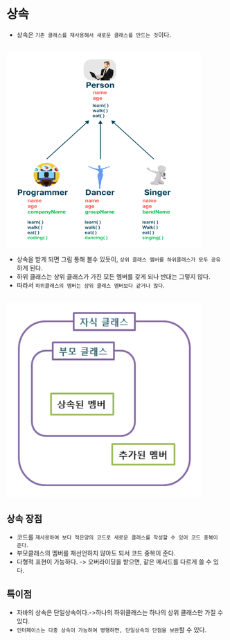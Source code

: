 # 상속
- 상속은 `기존 클래스를 재사용해서 새로운 클래스를 만드는 것`이다.

<br><img src="img/extends.png" width="450px" height="450px"></img><br/>
- 상속을 받게 되면 그림 통해 볼수 있듯이, `상위 클래스 멤버를 하위클래스가 모두 공유`하게 된다.
- 하위 클래스는 상위 클래스가 가진 모든 멤버를 갖게 되나 반대는 그렇지 않다.
- 따라서 `하위클래스의 멤버는 상위 클래스 멤버보다 같거나 많다`.

<br>
<img src="img/extends1.png" width="450px" height="450px"></img>
<br/>

## 상속 장점
- 코드를 `재사용하여 보다 적은양의 코드로 새로운 클래스를 작성할 수 있어 코드 중복이 준다`.
- 부모클래스의 멤버를 재선언하지 않아도 되서 코드 중복이 준다.
- 다형적 표현이 가능하다. -> 오버라이딩을 받으면, 같은 메서드를 다르게 쓸 수 있다.

## 특이점
- 자바의 상속은 단일상속이다.->하나의 하위클래스는 하나의 상위 클래스만 가질 수 있다.
- `인터페이스는 다중 상속이 가능하여 병행하면, 단일상속의 단점을 보완`할 수 있다.